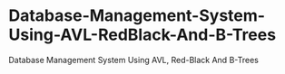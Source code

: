 # Database-Management-System-Using-AVL-RedBlack-And-B-Trees
Database Management System Using AVL, Red-Black And B-Trees
